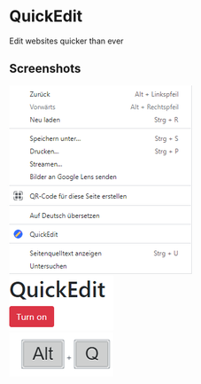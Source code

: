 # QuickEdit
Edit websites quicker than ever

## Screenshots

![Screenshot 1](screenshots/screenshot1.png?raw=true)    
![Screenshot 2](screenshots/screenshot2.png?raw=true)    
![Screenshot 3](screenshots/screenshot3.png?raw=true)  
